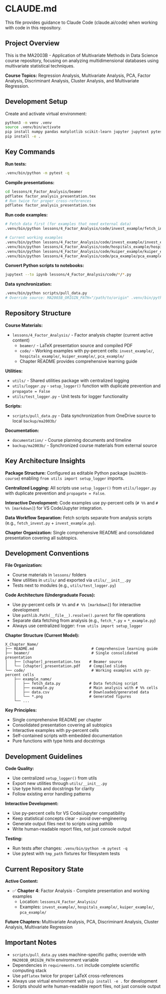 # CLAUDE.md

This file provides guidance to Claude Code (claude.ai/code) when working with code in this repository.

## Project Overview

This is the MA2003B - Application of Multivariate Methods in Data Science course repository, focusing on analyzing multidimensional databases using multivariate statistical techniques.

**Course Topics:** Regression Analysis, Multivariate Analysis, PCA, Factor Analysis, Discriminant Analysis, Cluster Analysis, and Multivariate Regression.

## Development Setup

Create and activate virtual environment:
```bash
python3 -m venv .venv
source .venv/bin/activate
pip install numpy pandas matplotlib scikit-learn jupyter jupytext pytest
pip install -e .
```

## Key Commands

**Run tests:**
```bash
.venv/bin/python -m pytest -q
```

**Compile presentations:**
```bash
cd lessons/4_Factor_Analysis/beamer
pdflatex factor_analysis_presentation.tex
# Run twice for proper cross-references
pdflatex factor_analysis_presentation.tex
```

**Run code examples:**
```bash
# Fetch data first (for examples that need external data)
.venv/bin/python lessons/4_Factor_Analysis/code/invest_example/fetch_invest.py

# Current working examples
.venv/bin/python lessons/4_Factor_Analysis/code/invest_example/invest_example.py
.venv/bin/python lessons/4_Factor_Analysis/code/hospitals_example/hospitals_example.py
.venv/bin/python lessons/4_Factor_Analysis/code/kuiper_example/kuiper_example.py
.venv/bin/python lessons/4_Factor_Analysis/code/pca_example/pca_example.py
```

**Convert Python scripts to notebooks:**
```bash
jupytext --to ipynb lessons/4_Factor_Analysis/code/*/*.py
```

**Data synchronization:**
```bash
.venv/bin/python scripts/pull_data.py
# Override source: MA2003B_ORIGIN_PATH="/path/to/origin" .venv/bin/python scripts/pull_data.py
```

## Repository Structure

**Course Materials:**
- `lessons/4_Factor_Analysis/` - Factor analysis chapter (current active content)
  - `beamer/` - LaTeX presentation source and compiled PDF
  - `code/` - Working examples with py-percent cells: `invest_example/`, `hospitals_example/`, `kuiper_example/`, `pca_example/`
  - Chapter README provides comprehensive learning guide

**Utilities:**
- `utils/` - Shared utilities package with centralized logging
- `utils/logger.py` - `setup_logger()` function with duplicate prevention and `propagate = False`
- `utils/test_logger.py` - Unit tests for logger functionality

**Scripts:**
- `scripts/pull_data.py` - Data synchronization from OneDrive source to local `backup/ma2003b/`

**Documentation:**
- `documentation/` - Course planning documents and timeline
- `backup/ma2003b/` - Synchronized course materials from external source

## Key Architecture Insights

**Package Structure:** Configured as editable Python package (`ma2003b-course`) enabling `from utils import setup_logger` imports.

**Centralized Logging:** All scripts use `setup_logger()` from `utils/logger.py` with duplicate prevention and `propagate = False`.

**Interactive Development:** Code examples use py-percent cells (`# %%` and `# %% [markdown]`) for VS Code/Jupyter integration.

**Data Workflow Separation:** Fetch scripts separate from analysis scripts (e.g., `fetch_invest.py` + `invest_example.py`).

**Chapter Organization:** Single comprehensive README and consolidated presentation covering all subtopics.

## Development Conventions

**File Organization:**
- Course materials in `lessons/` folders
- New utilities in `utils/` and exported via `utils/__init__.py`
- Tests next to modules (e.g., `utils/test_logger.py`)

**Code Architecture (Undergraduate Focus):**
- Use py-percent cells (`# %%` and `# %% [markdown]`) for interactive development
- Use `pathlib.Path(__file__).resolve().parent` for file operations
- Separate data fetching from analysis (e.g., `fetch_*.py` + `*_example.py`)
- Always use centralized logger: `from utils import setup_logger`

**Chapter Structure (Current Model):**

```
X_Chapter_Name/
├── README.md                          # Comprehensive learning guide
├── beamer/                            # Single consolidated presentation
│   ├── [chapter]_presentation.tex    # Beamer source
│   └── [chapter]_presentation.pdf    # Compiled slides
└── code/                              # Working examples with py-percent cells
    ├── example_name/
    │   ├── fetch_data.py             # Data fetching script
    │   ├── example.py                # Main analysis with # %% cells
    │   ├── data.csv                  # Downloaded/generated data
    │   └── *.png                     # Generated figures
    └── ...
```

**Key Principles:**
- Single comprehensive README per chapter
- Consolidated presentation covering all subtopics  
- Interactive examples with py-percent cells
- Self-contained scripts with embedded documentation
- Pure functions with type hints and docstrings

## Development Guidelines

**Code Quality:**
- Use centralized `setup_logger()` from utils
- Export new utilities through `utils/__init__.py`
- Use type hints and docstrings for clarity
- Follow existing error handling patterns

**Interactive Development:**
- Use py-percent cells for VS Code/Jupyter compatibility
- Keep statistical concepts clear - avoid over-engineering
- Generate output files next to scripts using pathlib
- Write human-readable report files, not just console output

**Testing:**
- Run tests after changes: `.venv/bin/python -m pytest -q`
- Use pytest with `tmp_path` fixtures for filesystem tests

## Current Repository State

**Active Content:**
- ✅ **Chapter 4**: Factor Analysis - Complete presentation and working examples
  - Location: `lessons/4_Factor_Analysis/`
  - Examples: `invest_example/`, `hospitals_example/`, `kuiper_example/`, `pca_example/`

**Future Chapters:** Multivariate Analysis, PCA, Discriminant Analysis, Cluster Analysis, Multivariate Regression

## Important Notes

- `scripts/pull_data.py` uses machine-specific paths; override with `MA2003B_ORIGIN_PATH` environment variable
- Dependencies in `requirements.txt` include complete scientific computing stack
- Use `pdflatex` twice for proper LaTeX cross-references
- Always use virtual environment with `pip install -e .` for development
- Scripts should write human-readable report files, not just console output
